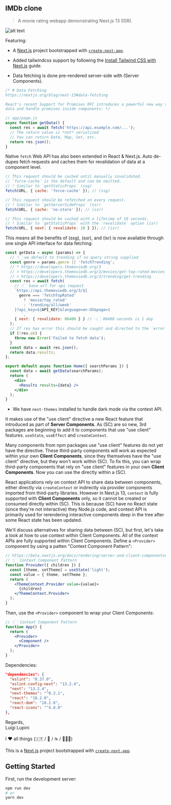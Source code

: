 ## IMDb clone

> A movie rating webapp demonstrating Next.js 13 (ISR).

![alt text](./capture.png)

Featuring:

- A [Next.js](https://nextjs.org/) project bootstrapped with [`create-next-app`](https://nextjs.org/docs/api-reference/create-next-app).
- Added tailwindcss support by following the [Install Tailwind CSS with Next.js](https://tailwindcss.com/docs/guides/nextjs) guide.

- Data fetching is done pre-rendered server-side with (Server Components).

```jsx
/* # Data Fetching
https://nextjs.org/blog/next-13#data-fetching

React's recent Support for Promises RFC introduces a powerful new way to fetch
data and handle promises inside components: */

// app/page.js
async function getData() {
  const res = await fetch('https://api.example.com/...');
  // The return value is *not* serialized
  // You can return Date, Map, Set, etc.
  return res.json();
}
```

Native `fetch` Web API has also been extended in React & Next.js. Auto de-dupes
fetch requests and caches them for revalidation of data at a component level.

```jsx
// This request should be cached until manually invalidated.
// `force-cache` is the default and can be omitted.
// ! Similar to `getStaticProps` (ssg)
fetch(URL, { cache: 'force-cache' }); // (ssg)

// This request should be refetched on every request.
// ! Similar to `getServerSideProps` (ssr)
fetch(URL, { cache: 'no-store' }); // (ssr)

// This request should be cached with a lifetime of 10 seconds.
// ! Similar to `getStaticProps` with the `revalidate` option (isr)
fetch(URL, { next: { revalidate: 10 } }); // (isr)
```

This means all the benefits of (ssg), (ssr), and (isr) is now available
through one single API interface for data fetching:

```jsx
const getData = async (params) => {
  // 👇🏻 we default to trending if no query string supplied
  const genre = params.genre || 'fetchTrending';
  // * https://developers.themoviedb.org/3
  // > https://developers.themoviedb.org/3/movies/get-top-rated-movies
  // > https://developers.themoviedb.org/3/trending/get-trending
  const res = await fetch(
    // 👇🏻 base url for api request
    `https://api.themoviedb.org/3/${
      genre === 'fetchTopRated'
        ? 'movie/top_rated'
        : 'trending/all/week'
    }?api_key=${API_KEY}&language=en-US&page=1
       `,
    { next: { revalidate: 86400 } } // 👈🏻 86400 seconds is 1 day
  );
  // If res has error this should be caught and directed to the `error` page
  if (!res.ok) {
    throw new Error('Failed to fetch data');
  }
  const data = await res.json();
  return data.results;
};

export default async function Home({ searchParams }) {
  const data = await getData(searchParams);
  return (
    <div>
      <Results results={data} />
    </div>
  );
}
```

- We have `next-themes` installed to handle dark mode via the context API.

It makes use of the "use client" directive a new React feature that introduced
as part of **Server Components**. As (SC) are so new, 3rd packages are beginning
to add it to components that use "use client" features. `useState`, `useEffect`
and `createContext`.

Many components from npm packages use "use client" features do not yet have the
directive. These third-party components will work as expected within your own
**Client Components**, since they themselves have the "use client" directive,
but they won't work within (SC). To fix this, you can wrap third-party
components that rely on "use client" features in your own **Client Components**.
Now you can use the <Component /> directly within a (SC).

React applications rely on context API to share data between components, either
directly via `createContext` or indirectly via provider components imported from
third-party libraries. However in Next.js 13, `context` is fully supported with
**Client Components** only, so it cannot be created or consumed directly within
(SC). This is because (SC) have no React state (since they're not interactive)
they Node.js code, and context API is primarily used for rerendering interactive
components deep in the tree after some React state has been updated.

We'll discuss alternatives for sharing data between (SC), but first, let's take
a look at how to use context within Client Components. All of the context APIs
are fully supported within Client Components. Define a `<Provider>` component by
using a patten "Context Component Pattern":

```jsx
// https://beta.nextjs.org/docs/rendering/server-and-client-components#context
// 👇🏻 Context Component Pattern
function Provider({ children }) {
  const [theme, setTheme] = useState('light');
  const value = { theme, setTheme };
  return (
    <ThemeContext.Provider value={value}>
      {children}
    </ThemeContext.Provider>
  );
}
```

Then, use the `<Provider>` component to wrap your Client Components:

```jsx
// 👇🏻 Context Component Pattern
function App() {
  return (
    <Provider>
      <Component />
    </Provider>
  );
}
```

Dependencies:

```json
"dependencies": {
  "eslint": "8.37.0",
  "eslint-config-next": "13.2.4",
  "next": "13.2.4",
  "next-themes": "^0.2.1",
  "react": "18.2.0",
  "react-dom": "18.2.0",
  "react-icons": "^4.8.0"
},
```

Regards, <br />
Luigi Lupini <br />
<br />
I ❤️ all things (🇮🇹 / 🛵 / ☕️ / 👨‍👩‍👧)<br />

This is a [Next.js](https://nextjs.org/) project bootstrapped with [`create-next-app`](https://github.com/vercel/next.js/tree/canary/packages/create-next-app).

## Getting Started

First, run the development server:

```bash
npm run dev
# or
yarn dev
```
